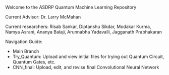 Welcome to the ASDRP Quantum Machine Learning Repository

Current Advisor: Dr. Larry McMahan

Current researchers: Risab Sankar, Diptanshu Sikdar, Modakar Kurma, Namya Asrani, Ananya Balaji, Arunnabha Yadavalli, Jagganath Prabhakaran

Navigation Guide: 
 - Main Branch
 - Try_Quantum: Upload and view initial files for trying out Quantum Circuit, Quantum Gates, etc. 
 - CNN_final: Upload, edit, and revise final Convolutional Neural Network
